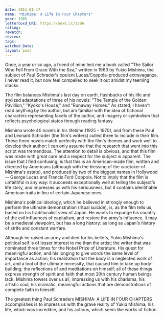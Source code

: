 ```yaml
---
date: 2011-01-17
name: "Mishima: A Life in Four Chapters"
year: 1985
letterboxd_URI: https://boxd.it/1sBA
rating:
rewatch:
review:
tags:
watched_Date:
layout: post
---
```


Once, a year or so ago, a friend of mine lent me a book called "The
Sailor Who Fell From Grace With the Sea," written in 1963 by Yukio
Mishima, the subject of Paul Schrader's opulent Lucas/Coppola-produced
extravaganza. I never read it, but now feel compelled to seek it out
amidst my teeming stacks.

The film balances Mishima's last day on earth, flashbacks of his life
and stylized adaptations of three of his novels: "The Temple of the
Golden Pavillion," "Kyoko's House," and "Runaway Horses." As stated, I
haven't read anything by the author, but am familiar with the idea of
fictional characters representing facets of the author, and imagery or
symbolism that reflects psychological states through reading fantasy.

Mishima wrote 40 novels in his lifetime (1925 - 1970), and from these
Paul and Leonard Schrader (the film's writers) culled three to include
in their film. These three novels match perfectly with the film's themes
and work well to develop their author; I can only assume that the
research that went into this script was tremendous. The attention to
detail is obvious, and that this film was made with great care and a
respect for the subject is apparent. The issue that I find confusing, is
that this is an American-made film, written and directed by Americans
(although with the blessing of the caretaker of Mishima's estate), and
produced by two of the biggest names in Hollywood \-- George Lucas and
Francis Ford Coppola. Not to imply that the film is unfaithful in any
way: it succeeds exceptionally well at telling the subject's life story,
and impresses us with his seriousness, but it contains identifiable
American traits in lieu of certain Japanese ones.

Mishima's political ideology, which he believed in strongly enough to
perform the ultimate demonstration (ritual suicide), is, as the film
tells us, based on his traditionalist view of Japan. He wants to expunge
his country of the evil influences of capitalism, and restore the army's
influence. It may be a medieval viewpoint, but has a long history: as
long as Japan's history of strife and constant warfare.

Although he raised an army and died for his beliefs, Yukio Mishima's
political self is of lesser interest to me than the artist; the writer
that was nominated three times for the Nobel Prize of Literature. His
quest for meaningful action, and his longing to give words the same
level of importance as action; his realization that the body is a
neglected work of art, and a tool of the ultimate necessity, that caused
him to take up body-building; the reflections of and meditations on
himself; all of these things express strength of spirit and faith that
most 20th century human beings lack. Mishima towers over us all,
impressing us with his charisma, his artistic soul, his dramatic,
meaningful actions that are demonstrations of complete faith in himself.

The greatest thing Paul Schraders MISHIMA: A LIFE IN FOUR CHAPTERS
accomplishes is to impress us with the grave reality of Yukio Mishima;
his life, which was incredible, and his actions, which seem like works
of fiction.
